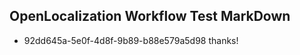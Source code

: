 ## OpenLocalization Workflow Test MarkDown
* 92dd645a-5e0f-4d8f-9b89-b88e579a5d98 thanks!

<!--HONumber=Jul16_HO4-->


